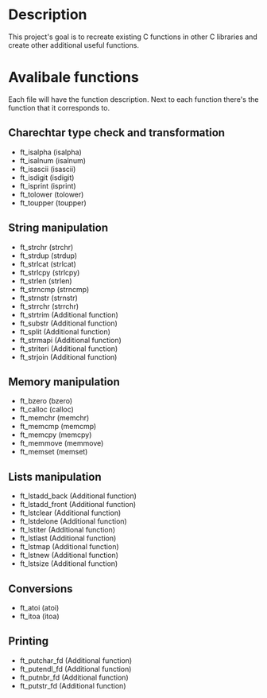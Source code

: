 # Description
This project's goal is to recreate existing C functions in other C libraries and create other additional useful functions.
# Avalibale functions
Each file will have the function description.
Next to each function there's the function that it corresponds to.
## Charechtar type check and transformation
- ft_isalpha (isalpha)
- ft_isalnum (isalnum)
- ft_isascii (isascii)
- ft_isdigit (isdigit)
- ft_isprint (isprint)
- ft_tolower (tolower)
- ft_toupper (toupper)
## String manipulation
- ft_strchr (strchr)
- ft_strdup (strdup)
- ft_strlcat (strlcat)
- ft_strlcpy (strlcpy)
- ft_strlen (strlen)
- ft_strncmp (strncmp)
- ft_strnstr (strnstr)
- ft_strrchr (strrchr)
- ft_strtrim (Additional function)
- ft_substr (Additional function)
- ft_split (Additional function)
- ft_strmapi (Additional function)
- ft_striteri (Additional function)
- ft_strjoin (Additional function)
## Memory manipulation
- ft_bzero (bzero)
- ft_calloc (calloc)
- ft_memchr (memchr)
- ft_memcmp (memcmp)
- ft_memcpy (memcpy)
- ft_memmove (memmove)
- ft_memset (memset)
## Lists manipulation
- ft_lstadd_back (Additional function)
- ft_lstadd_front (Additional function)
- ft_lstclear (Additional function)
- ft_lstdelone (Additional function)
- ft_lstiter (Additional function)
- ft_lstlast (Additional function)
- ft_lstmap (Additional function)
- ft_lstnew (Additional function)
- ft_lstsize (Additional function)
## Conversions
- ft_atoi (atoi)
- ft_itoa (itoa)
## Printing
- ft_putchar_fd (Additional function)
- ft_putendl_fd (Additional function)
- ft_putnbr_fd (Additional function)
- ft_putstr_fd (Additional function)
